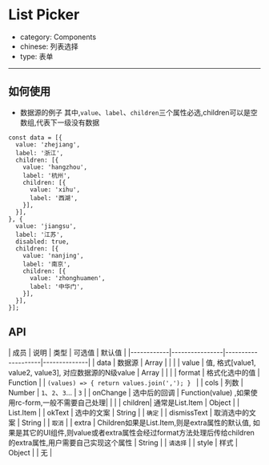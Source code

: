 # List Picker

- category: Components
- chinese: 列表选择
- type: 表单

---

## 如何使用

* 数据源的例子
其中,`value`、`label`、`children`三个属性必选,children可以是空数组,代表下一级没有数据

```
const data = [{
  value: 'zhejiang',
  label: '浙江',
  children: [{
    value: 'hangzhou',
    label: '杭州',
    children: [{
      value: 'xihu',
      label: '西湖',
    }],
  }],
}, {
  value: 'jiangsu',
  label: '江苏',
  disabled: true,
  children: [{
    value: 'nanjing',
    label: '南京',
    children: [{
      value: 'zhonghuamen',
      label: '中华门',
    }],
  }],
}];
```


## API

| 成员        | 说明           | 类型        |  可选值       | 默认值       |
|------------|----------------|--------------------|--------------|
| data    | 数据源        | Array |    |   |
| value   | 值, 格式[value1, value2, value3], 对应数据源的N级value    | Array |    |  |
| format  | 格式化选中的值  | Function | | ```(values) => { return values.join(','); } ``` |
| cols    | 列数        | Number | `1`、`2`、`3`... |  `3`  |
| onChange | 选中后的回调   | Function(value) ,如果使用rc-form,一般不需要自己处理|   | |
| children| 通常是List.Item | Object |   |  List.Item  |
| okText  | 选中的文案 | String |   |  `确定`  |
| dismissText  | 取消选中的文案 | String |   |  `取消`  |
| extra   | Children如果是List.Item,则是extra属性的默认值, 如果是其它的UI组件,则value或者extra属性会经过format方法处理后传给children的extra属性,用户需要自己实现这个属性 | String |   |  `请选择`  |
| style   | 样式 | Object |   |  无  |
